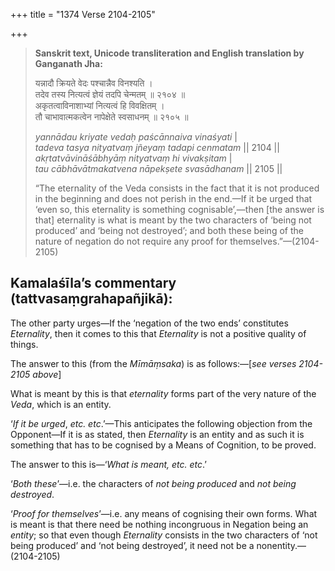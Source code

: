 +++
title = "1374 Verse 2104-2105"

+++
> **Sanskrit text, Unicode transliteration and English translation by Ganganath Jha:** 
>
> यन्नादौ क्रियते वेदः पश्चान्नैव विनश्यति ।  
> तदेव तस्य नित्यत्वं ज्ञेयं तदपि चेन्मतम् ॥ २१०४ ॥  
> अकृतत्वाविनाशाभ्यां नित्यत्वं हि विवक्षितम् ।  
> तौ चाभावात्मकत्वेन नापेक्षेते स्वसाधनम् ॥ २१०५ ॥ 
>
> *yannādau kriyate vedaḥ paścānnaiva vinaśyati* \|  
> *tadeva tasya nityatvaṃ jñeyaṃ tadapi cenmatam* \|\| 2104 \|\|  
> *akṛtatvāvināśābhyāṃ nityatvaṃ hi vivakṣitam* \|  
> *tau cābhāvātmakatvena nāpekṣete svasādhanam* \|\| 2105 \|\| 
>
> “The eternality of the Veda consists in the fact that it is not produced in the beginning and does not perish in the end.—If it be urged that ‘even so, this eternality is something cognisable’,—then [the answer is that] eternality is what is meant by the two characters of ‘being not produced’ and ‘being not destroyed’; and both these being of the nature of negation do not require any proof for themselves.”—(2104-2105)



## Kamalaśīla’s commentary (tattvasaṃgrahapañjikā):

The other party urges—If the ‘negation of the two ends’ constitutes *Eternality*, then it comes to this that *Eternality* is not a positive quality of things.

The answer to this (from the *Mīmāṃsaka*) is as follows:—[*see verses 2104-2105 above*]

What is meant by this is that *eternality* forms part of the very nature of the *Veda*, which is an entity.

‘*If it be urged*, *etc. etc*.’—This anticipates the following objection from the Opponent—If it is as stated, then *Eternality* is an entity and as such it is something that has to be cognised by a Means of Cognition, to be proved.

The answer to this is—‘*What is meant, etc. etc*.’

‘*Both these*’—i.e. the characters of *not being produced* and *not being destroyed*.

‘*Proof for themselves*’—i.e. any means of cognising their own forms. What is meant is that there need be nothing incongruous in Negation being an *entity*; so that even though *Eternality* consists in the two characters of ‘not being produced’ and ‘not being destroyed’, it need not be a nonentity.—(2104-2105)


